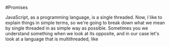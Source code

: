 #Promises 

JavaScript, as a programming language, is a single threaded. Now, I like to explain things in simple terms, so we're going to break down what we mean by single threaded in as simple way as possible. Sometimes you we understand something when we look at its opposite, and in our case let's look at a language that is multithreaded, like 
